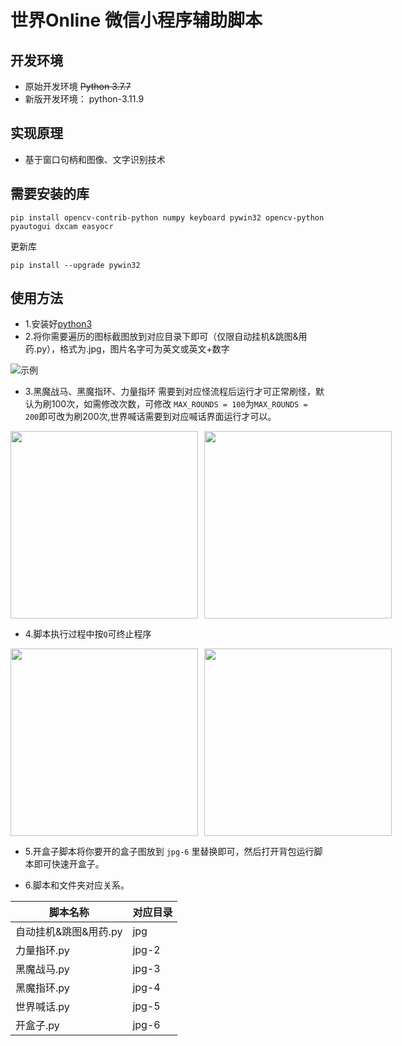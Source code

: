 # 世界Online 微信小程序辅助脚本

## 开发环境

* 原始开发环境 ~~Python 3.7.7~~
* 新版开发环境： python-3.11.9

## 实现原理

* 基于窗口句柄和图像、文字识别技术

## 需要安装的库

```shell
pip install opencv-contrib-python numpy keyboard pywin32 opencv-python pyautogui dxcam easyocr
```

更新库

```shell
pip install --upgrade pywin32
```

## 使用方法

* 1.安装好[python3](https://pan.yuos.top/s/46fN?path=%2Fwindows%2F%E8%BD%AF%E4%BB%B6%E5%A4%A7%E5%85%A8%2FPython3)
* 2.将你需要遍历的图标截图放到对应目录下即可（仅限自动挂机&跳图&用药.py），格式为.jpg，图片名字可为英文或英文+数字

![示例](https://free.picui.cn/free/2025/08/22/68a821e62bd23.png)

* 3.黑魔战马、黑魔指环、力量指环 需要到对应怪流程后运行才可正常刷怪，默认为刷100次，如需修改次数，可修改 `MAX_ROUNDS = 100`为`MAX_ROUNDS = 200`即可改为刷200次,世界喊话需要到对应喊话界面运行才可以。

<div style="display: flex; gap: 10px;">

  <img src="https://free.picui.cn/free/2025/08/22/68a824b7289ad.png" width="300px" />
  <img src="https://free.picui.cn/free/2025/08/22/68a824da77d6c.png" width="300px" />

</div>

* 4.脚本执行过程中按`Q`可终止程序

<div style="display: flex; gap: 10px;">

  <img src="https://free.picui.cn/free/2025/08/22/68a8259d1e325.png" width="300px" />
  <img src="https://free.picui.cn/free/2025/08/22/68a825d16a06b.png" width="300px" />
</div>

* 5.开盒子脚本将你要开的盒子图放到 `jpg-6` 里替换即可，然后打开背包运行脚本即可快速开盒子。

* 6.脚本和文件夹对应关系。

| 脚本名称 | 对应目录 |
| --- | --- |
| 自动挂机&跳图&用药.py | jpg |
| 力量指环.py | jpg-2 |
| 黑魔战马.py | jpg-3 |
| 黑魔指环.py | jpg-4 |
| 世界喊话.py | jpg-5 |
| 开盒子.py | jpg-6 |
